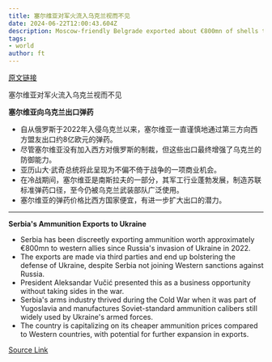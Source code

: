```yaml
---
title: 塞尔维亚对军火流入乌克兰视而不见
date: 2024-06-22T12:00:43.604Z
description: Moscow-friendly Belgrade exported about €800mn of shells to western allies since 2022
tags: 
- world
author: ft
---
```


[原文链接](https://ft.com/content/136ed721-fd50-4815-8314-d9df8dc67fd6)

塞尔维亚对军火流入乌克兰视而不见

**塞尔维亚向乌克兰出口弹药**

- 自从俄罗斯于2022年入侵乌克兰以来，塞尔维亚一直谨慎地通过第三方向西方盟友出口约8亿欧元的弹药。
- 尽管塞尔维亚没有加入西方对俄罗斯的制裁，但这些出口最终增强了乌克兰的防御能力。
- 亚历山大·武奇总统将此呈现为不偏不倚于战争的一项商业机会。
- 在冷战期间，塞尔维亚是南斯拉夫的一部分，其军工行业蓬勃发展，制造苏联标准弹药口径，至今仍被乌克兰武装部队广泛使用。
- 塞尔维亚的弹药价格比西方国家便宜，有进一步扩大出口的潜力。

---

 **Serbia's Ammunition Exports to Ukraine**

- Serbia has been discreetly exporting ammunition worth approximately €800mn to western allies since Russia's invasion of Ukraine in 2022.
- The exports are made via third parties and end up bolstering the defense of Ukraine, despite Serbia not joining Western sanctions against Russia.
- President Aleksandar Vučić presented this as a business opportunity without taking sides in the war.
- Serbia's arms industry thrived during the Cold War when it was part of Yugoslavia and manufactures Soviet-standard ammunition calibers still widely used by Ukraine's armed forces.
- The country is capitalizing on its cheaper ammunition prices compared to Western countries, with potential for further expansion in exports.

[Source Link](https://ft.com/content/136ed721-fd50-4815-8314-d9df8dc67fd6)

